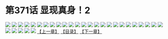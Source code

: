 # 第371话 显现真身！2
![](https://s1.baozimh.com/scomic/sanyanxiaotianlu-samanhua/0/370-wtvx/1.jpg)
![](https://s1.baozimh.com/scomic/sanyanxiaotianlu-samanhua/0/370-wtvx/2.jpg)
![](https://s1.baozimh.com/scomic/sanyanxiaotianlu-samanhua/0/370-wtvx/3.jpg)
![](https://s1.baozimh.com/scomic/sanyanxiaotianlu-samanhua/0/370-wtvx/4.jpg)
![](https://s1.baozimh.com/scomic/sanyanxiaotianlu-samanhua/0/370-wtvx/5.jpg)
![](https://s1.baozimh.com/scomic/sanyanxiaotianlu-samanhua/0/370-wtvx/6.jpg)
![](https://s1.baozimh.com/scomic/sanyanxiaotianlu-samanhua/0/370-wtvx/7.jpg)
![](https://s1.baozimh.com/scomic/sanyanxiaotianlu-samanhua/0/370-wtvx/8.jpg)
![](https://s1.baozimh.com/scomic/sanyanxiaotianlu-samanhua/0/370-wtvx/9.jpg)
![](https://s1.baozimh.com/scomic/sanyanxiaotianlu-samanhua/0/370-wtvx/10.jpg)
![](https://s1.baozimh.com/scomic/sanyanxiaotianlu-samanhua/0/370-wtvx/11.jpg)
![](https://s1.baozimh.com/scomic/sanyanxiaotianlu-samanhua/0/370-wtvx/12.jpg)
![](https://s1.baozimh.com/scomic/sanyanxiaotianlu-samanhua/0/370-wtvx/13.jpg)
![](https://s1.baozimh.com/scomic/sanyanxiaotianlu-samanhua/0/370-wtvx/14.jpg)
![](https://s1.baozimh.com/scomic/sanyanxiaotianlu-samanhua/0/370-wtvx/15.jpg)
![](https://s1.baozimh.com/scomic/sanyanxiaotianlu-samanhua/0/370-wtvx/16.jpg)
![](https://s1.baozimh.com/scomic/sanyanxiaotianlu-samanhua/0/370-wtvx/17.jpg)
![](https://s1.baozimh.com/scomic/sanyanxiaotianlu-samanhua/0/370-wtvx/18.jpg)
![](https://s1.baozimh.com/scomic/sanyanxiaotianlu-samanhua/0/370-wtvx/19.jpg)
![](https://s1.baozimh.com/scomic/sanyanxiaotianlu-samanhua/0/370-wtvx/20.jpg)
![](https://s1.baozimh.com/scomic/sanyanxiaotianlu-samanhua/0/370-wtvx/21.jpg)
![](https://s1.baozimh.com/scomic/sanyanxiaotianlu-samanhua/0/370-wtvx/22.jpg)
![](https://s1.baozimh.com/scomic/sanyanxiaotianlu-samanhua/0/370-wtvx/23.jpg)
![](https://s1.baozimh.com/scomic/sanyanxiaotianlu-samanhua/0/370-wtvx/24.jpg)
![](https://s1.baozimh.com/scomic/sanyanxiaotianlu-samanhua/0/370-wtvx/25.jpg)
![](https://s1.baozimh.com/scomic/sanyanxiaotianlu-samanhua/0/370-wtvx/26.jpg)
![](https://s1.baozimh.com/scomic/sanyanxiaotianlu-samanhua/0/370-wtvx/27.jpg)
![](https://s1.baozimh.com/scomic/sanyanxiaotianlu-samanhua/0/370-wtvx/28.jpg)
![](https://s1.baozimh.com/scomic/sanyanxiaotianlu-samanhua/0/370-wtvx/29.jpg)
![](https://s1.baozimh.com/scomic/sanyanxiaotianlu-samanhua/0/370-wtvx/30.jpg)
[【上一章】](./370.md)
[【目录】](./README.md)
[【下一章】](./372.md)
